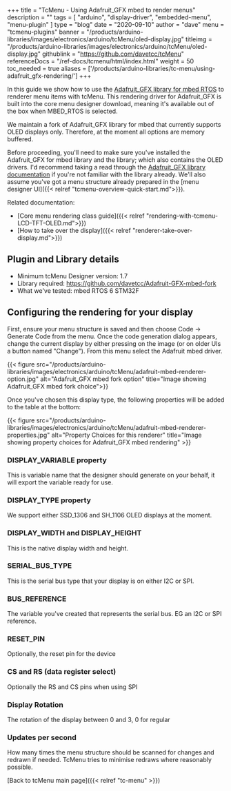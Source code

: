  +++
title = "TcMenu - Using Adafruit_GFX mbed to render menus"
description = ""
tags = [ "arduino", "display-driver", "embedded-menu", "menu-plugin" ]
type = "blog"
date = "2020-09-10"
author =  "dave"
menu = "tcmenu-plugins"
banner = "/products/arduino-libraries/images/electronics/arduino/tcMenu/oled-display.jpg"
titleimg = "/products/arduino-libraries/images/electronics/arduino/tcMenu/oled-display.jpg"
githublink = "https://github.com/davetcc/tcMenu"
referenceDocs = "/ref-docs/tcmenu/html/index.html"
weight = 50
toc_needed = true
aliases = ['/products/arduino-libraries/tc-menu/using-adafruit_gfx-rendering/']
+++

In this guide we show how to use the [Adafruit_GFX library for mbed RTOS](https://github.com/davetcc/Adafruit-GFX-mbed-fork) to renderer menu items with tcMenu. This rendering driver for Adafruit_GFX is built into the core menu designer download, meaning it's available out of the box when MBED_RTOS is selected.

We maintain a fork of Adafruit_GFX library for mbed that currently supports OLED displays only. Therefore, at the moment all options are memory buffered.

Before proceeding, you'll need to make sure you've installed the Adafruit_GFX for mbed library and the library; which also contains the OLED drivers. I'd recommend taking a read through the [Adafruit_GFX library documentation](https://learn.adafruit.com/adafruit-gfx-graphics-library/overview) if you're not familiar with the library already. We'll also assume you've got a menu structure already prepared in the [menu designer UI]({{< relref "tcmenu-overview-quick-start.md">}}).  


Related documentation:
 
* [Core menu rendering class guide]({{< relref "rendering-with-tcmenu-LCD-TFT-OLED.md">}})
* [How to take over the display]({{< relref "renderer-take-over-display.md">}})

## Plugin and Library details

* Minimum tcMenu Designer version: 1.7
* Library required: https://github.com/davetcc/Adafruit-GFX-mbed-fork
* What we've tested: mbed RTOS 6 STM32F

## Configuring the rendering for your display

First, ensure your menu structure is saved and then choose Code -> Generate Code from the menu. Once the code generation dialog appears, change the current display by either pressing on the image (or on older UIs a button named "Change"). From this menu select the Adafruit mbed driver.

{{< figure src="/products/arduino-libraries/images/electronics/arduino/tcMenu/adafruit-mbed-renderer-option.jpg" alt="Adafruit_GFX mbed fork option" title="Image showing Adafruit_GFX mbed fork choice">}}

Once you've chosen this display type, the following properties will be added to the table at the bottom:

{{< figure src="/products/arduino-libraries/images/electronics/arduino/tcMenu/adafruit-mbed-renderer-properties.jpg" alt="Property Choices for this renderer" title="Image showing property choices for Adafruit_GFX mbed rendering" >}}

### DISPLAY_VARIABLE property

This is variable name that the designer should generate on your behalf, it will export the variable ready for use.

### DISPLAY_TYPE property

We support either SSD_1306 and SH_1106 OLED displays at the moment.

### DISPLAY_WIDTH and DISPLAY_HEIGHT

This is the native display width and height.

### SERIAL_BUS_TYPE

This is the serial bus type that your display is on either I2C or SPI.

### BUS_REFERENCE

The variable you've created that represents the serial bus. EG an I2C or SPI reference.

### RESET_PIN

Optionally, the reset pin for the device

### CS and RS (data register select)

Optionally the RS and CS pins when using SPI

### Display Rotation

The rotation of the display between 0 and 3, 0 for regular

### Updates per second

How many times the menu structure should be scanned for changes and redrawn if needed. TcMenu tries to minimise redraws where reasonably possible.

[Back to tcMenu main page]({{< relref "tc-menu" >}}) 